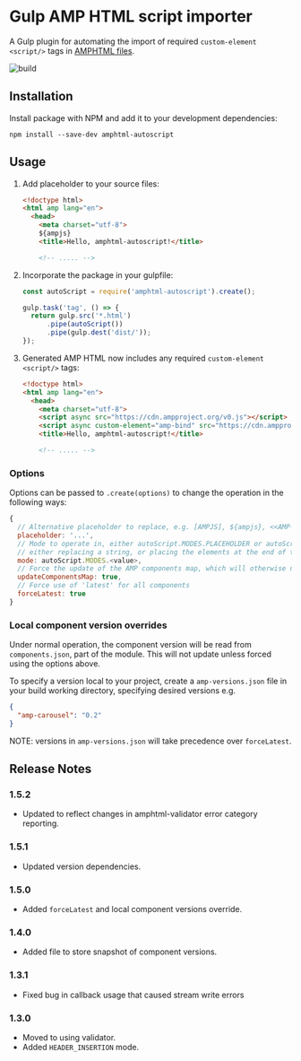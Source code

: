 # Gulp AMP HTML script importer

A Gulp plugin for automating the import of required `custom-element` `<script/>` tags in [AMPHTML files](https://ampproject.org).

![build](https://travis-ci.org/garanj/amphtml-autoscript.svg?branch=master)

## Installation

Install package with NPM and add it to your development dependencies:

```
npm install --save-dev amphtml-autoscript
```

## Usage

1.  Add placeholder to your source files:

    ```html
    <!doctype html>
    <html amp lang="en">
      <head>
        <meta charset="utf-8">
        ${ampjs}
        <title>Hello, amphtml-autoscript!</title>

        <!-- ..... -->
    ```

2.  Incorporate the package in your gulpfile:

    ```js
    const autoScript = require('amphtml-autoscript').create();

    gulp.task('tag', () => {
      return gulp.src('*.html')
          .pipe(autoScript())
          .pipe(gulp.dest('dist/'));
    });
    ```

3.  Generated AMP HTML now includes any required `custom-element` `<script/>` tags:

    ```html
    <!doctype html>
    <html amp lang="en">
      <head>
        <meta charset="utf-8">
        <script async src="https://cdn.ampproject.org/v0.js"></script>
        <script async custom-element="amp-bind" src="https://cdn.ampproject.org/v0/amp-bind-latest.js"></script>
        <title>Hello, amphtml-autoscript!</title>

        <!-- ..... -->
    ```

### Options

Options can be passed to `.create(options)` to change the operation in the following ways:

```javascript
{
  // Alternative placeholder to replace, e.g. [AMPJS], ${ampjs}, <<AMP-JS>>
  placeholder: '...',
  // Mode to operate in, either autoScript.MODES.PLACEHOLDER or autoScript.MODES.HEADER_INSERTION
  // either replacing a string, or placing the elements at the end of the <head/> tag.
  mode: autoScript.MODES.<value>,
  // Force the update of the AMP components map, which will otherwise not be fetched again.
  updateComponentsMap: true,
  // Force use of 'latest' for all components
  forceLatest: true
}
```

### Local component version overrides

Under normal operation, the component version will be read from `components.json`, part of the
module. This will not update unless forced using the options above.

To specify a version local to your project, create a `amp-versions.json` file
in your build working directory, specifying desired versions e.g.

```json
{
  "amp-carousel": "0.2"
}
```

NOTE: versions in `amp-versions.json` will take precedence over `forceLatest`.

## Release Notes

### 1.5.2

* Updated to reflect changes in amphtml-validator error category reporting.

### 1.5.1

* Updated version dependencies.

### 1.5.0

* Added `forceLatest` and local component versions override.

### 1.4.0

* Added file to store snapshot of component versions.

### 1.3.1

* Fixed bug in callback usage that caused stream write errors

### 1.3.0

* Moved to using validator.
* Added `HEADER_INSERTION` mode.
